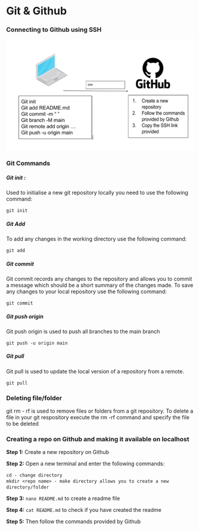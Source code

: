 # Git & Github

### Connecting to Github using SSH

![](diagram.png)


### Git Commands


##### Git init :

Used to initialise a new git repository locally you need to use the following command:
````
git init
````


##### Git Add

To add any changes in the working directory use the following command:
````
git add
````

##### Git commit

Git commit records any changes to the repository and allows you to commit a message which should be a short summary of the changes made. To save any changes to your local repository use the following command:
````
git commit
````

##### Git push origin

Git push origin is used to push all branches to the main branch
````
git push -u origin main
````

##### Git pull 

Git pull is used to update the local version of a repository from a remote.
````
git pull
````

### Deleting file/folder
git rm - rf is used to remove files or folders from a git repository. 
To delete a file in your git respository execute the rm -rf command and specify the file to be deleted

### Creating a repo on Github and making it available on localhost

**Step 1:** 
Create a new repository on Github 

**Step 2:** Open a new terminal and enter the following commands:
````
cd - change directory
mkdir <repo name> - make directory allows you to create a new directory/folder
````
**Step 3:** `nano README.md` to create a readme file

**Step 4:** `cat README.md` to check if you have created the readme

**Step 5:** Then follow the commands provided by Github





